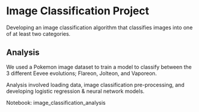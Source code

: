 # Image Classification Project

Developing an image classification algorithm that classifies images into one of at least two categories.

## Analysis

We used a Pokemon image dataset to train a model to classify between the 3 different Eevee evolutions; Flareon, Jolteon, and Vaporeon.

Analysis involved loading data, image classification pre-processing, and developing logistic regression & neural network models.

Notebook: image_classification_analysis
